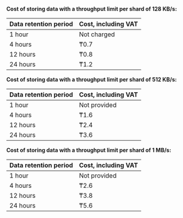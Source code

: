 **Cost of storing data with a throughput limit per shard of 128 KB/s:**

| Data retention period | Cost, including VAT |
| --- | --- |
| 1 hour | Not charged  |
| 4 hours | ₸0.7 |
| 12 hours | ₸0.8 |
| 24 hours | ₸1.2 |

**Cost of storing data with a throughput limit per shard of 512 KB/s:**

| Data retention period | Cost, including VAT |
| --- | --- |
| 1 hour | Not provided |
| 4 hours | ₸1.6 |
| 12 hours | ₸2.4 |
| 24 hours | ₸3.6 |

**Cost of storing data with a throughput limit per shard of 1 MB/s:**

| Data retention period | Cost, including VAT |
| --- | --- |
| 1 hour | Not provided |
| 4 hours | ₸2.6 |
| 12 hours | ₸3.8 |
| 24 hours | ₸5.6 |